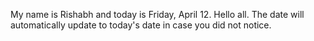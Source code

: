My name is Rishabh and today is Friday, April 12. Hello all. The date will automatically update to today's date in case you did not notice.
